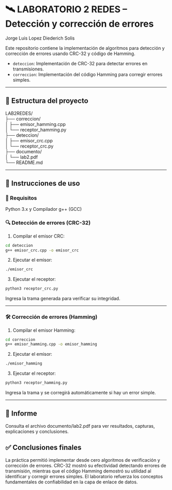 # 🛰️ LABORATORIO 2 REDES – Detección y corrección de errores
Jorge Luis Lopez 
Diederich Solis

Este repositorio contiene la implementación de algoritmos para detección y corrección de errores usando CRC-32 y código de Hamming.

- `deteccion`: Implementación de CRC-32 para detectar errores en transmisiones.
- `correccion`: Implementación del código Hamming para corregir errores simples.

---

## 📁 Estructura del proyecto

LAB2REDES/  
├── correccion/  
│   ├── emisor_hamming.cpp  
│   └── receptor_hamming.py  
├── deteccion/  
│   ├── emisor_crc.cpp  
│   └── receptor_crc.py  
├── documento/  
│   └── lab2.pdf  
└── README.md  

---

## 🚀 Instrucciones de uso

### 🔧 Requisitos
Python 3.x y Compilador g++ (GCC)

### 🔍 Detección de errores (CRC-32)

1. Compilar el emisor CRC:

```bash
cd deteccion
g++ emisor_crc.cpp -o emisor_crc
```

2. Ejecutar el emisor:

```bash
./emisor_crc
```

3. Ejecutar el receptor:

```bash
python3 receptor_crc.py
```

Ingresa la trama generada para verificar su integridad.

---

### 🛠️ Corrección de errores (Hamming)

1. Compilar el emisor Hamming:

```bash
cd correccion
g++ emisor_hamming.cpp -o emisor_hamming
```

2. Ejecutar el emisor:

```bash
./emisor_hamming
```

3. Ejecutar el receptor:

```bash
python3 receptor_hamming.py
```

Ingresa la trama y se corregirá automáticamente si hay un error simple.

---
## 📄 Informe
Consulta el archivo documento/lab2.pdf para ver resultados, capturas, explicaciones y conclusiones.

## ✅ Conclusiones finales

La práctica permitió implementar desde cero algoritmos de verificación y corrección de errores. CRC-32 mostró su efectividad detectando errores de transmisión, mientras que el código Hamming demostró su utilidad al identificar y corregir errores simples. El laboratorio refuerza los conceptos fundamentales de confiabilidad en la capa de enlace de datos.


